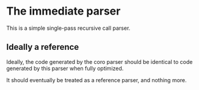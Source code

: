 # The immediate parser

This is a simple single-pass recursive call parser.

## Ideally a reference

Ideally, the code generated by the coro parser should be identical to code
generated by this parser when fully optimized.

It should eventually be treated as a reference parser, and nothing more.